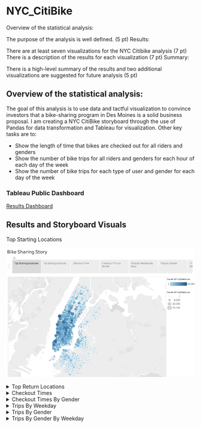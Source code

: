 # NYC_CitiBike

Overview of the statistical analysis:

The purpose of the analysis is well defined. (5 pt)
Results:

There are at least seven visualizations for the NYC Citibike analysis (7 pt)
There is a description of the results for each visualization (7 pt)
Summary:

There is a high-level summary of the results and two additional visualizations are suggested for future analysis (5 pt)

## Overview of the statistical analysis:
The goal of this analysis is to use data and tactful visualization to convince investors that a bike-sharing program in Des Moines is a solid business proposal. 
I am creating a NYC CitiBike storyboard through the use of Pandas for data transformation and Tableau for visualization.
Other key tasks are to:
- Show the length of time that bikes are checked out for all riders and genders
- Show the number of bike trips for all riders and genders for each hour of each day of the week
- Show the number of bike trips for each type of user and gender for each day of the week

### Tableau Public Dashboard
[Results Dashboard](https://public.tableau.com/app/profile/graham.sereno/viz/NYC_Citibike_Challenge_16610120154100/BikeSharingStory)

## Results and Storyboard Visuals

<Summary> Top Starting Locations </Summary>
  
![Top Starting Locations](https://github.com/GrahamBSereno/NYC_CitiBike/blob/main/images/TopStartingLocations.png)
<br>

</details>

<details>
<Summary> Top Return Locations </Summary>
  
![Top Ending Locations](https://github.com/GrahamBSereno/NYC_CitiBike/blob/main/images/TopEndingLocations.png)
<br>

</details>

<details>
<Summary> Checkout Times </Summary>
  
![Checkout Times](https://github.com/GrahamBSereno/NYC_CitiBike/blob/main/images/CheckoutTime.png)
<br>

</details>

<details>
<Summary> Checkout Times By Gender </Summary>
  
![Checkout Times by Gender](https://github.com/GrahamBSereno/NYC_CitiBike/blob/main/images/CheckoutTimeByGender.png)
<br>
 
</details>

<details>
<Summary> Trips By Weekday </Summary>
  
![Trips by Weekday by Hour](https://github.com/GrahamBSereno/NYC_CitiBike/blob/main/images/TripsbyWeekdaybyHour.png)
<br>

</details>

<details>
<Summary> Trips By Gender </Summary>
  
![Trips by Gender](https://github.com/GrahamBSereno/NYC_CitiBike/blob/main/images/TripsbyGender.png
<br>
 
</details>

<details>
<Summary> Trips By Gender By Weekday </Summary>
  
![Trips by Gender by Weekday](https://github.com/GrahamBSereno/NYC_CitiBike/blob/main/images/TripsbyGender.png)
<br>

</details>
